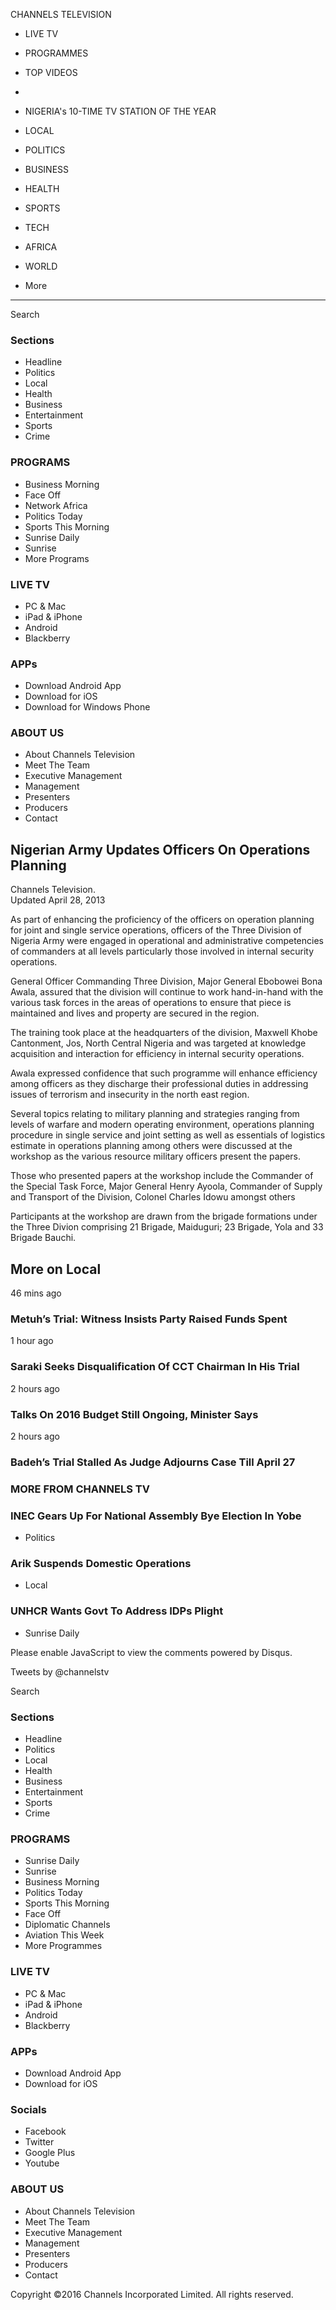CHANNELS TELEVISION

  * LIVE TV
  * PROGRAMMES
  * TOP VIDEOS
  * 


  * NIGERIA's 10-TIME TV STATION OF THE YEAR



  * LOCAL
  * POLITICS
  * BUSINESS
  * HEALTH
  * SPORTS
  * TECH
  * AFRICA
  * WORLD
  * More 



  *   *   *   *   *   * 


Search

### Sections

  * Headline
  * Politics
  * Local
  * Health
  * Business
  * Entertainment
  * Sports
  * Crime



### PROGRAMS

  * Business Morning
  * Face Off
  * Network Africa
  * Politics Today
  * Sports This Morning
  * Sunrise Daily
  * Sunrise
  * More Programs



### LIVE TV

  * PC & Mac
  * iPad & iPhone
  * Android
  * Blackberry



### APPs

  * Download Android App
  * Download for iOS
  * Download for Windows Phone



### ABOUT US

  * About Channels Television
  * Meet The Team
  * Executive Management
  * Management
  * Presenters
  * Producers
  * Contact



## Nigerian Army Updates Officers On Operations Planning

Channels Television.   
Updated April 28, 2013 

As part of enhancing the proficiency of the officers on operation planning for joint and single service operations, officers of the Three Division of Nigeria Army were engaged in operational and administrative competencies of commanders at all levels particularly those involved in internal security operations.

General Officer Commanding Three Division, Major General Ebobowei Bona Awala, assured that the division will continue to work hand-in-hand with the various task forces in the areas of operations to ensure that piece is maintained and lives and property are secured in the region.

The training took place at the headquarters of the division, Maxwell Khobe Cantonment, Jos, North Central Nigeria and was targeted at knowledge acquisition and interaction for efficiency in internal security operations.

Awala expressed confidence that such programme will enhance efficiency among officers as they discharge their professional duties in addressing issues of terrorism and insecurity in the north east region.

Several topics relating to military planning and strategies ranging from levels of warfare and modern operating environment, operations planning procedure in single service and joint setting as well as essentials of logistics estimate in operations planning among others were discussed at the workshop as the various resource military officers present the papers.

Those who presented papers at the workshop include the Commander of the Special Task Force, Major General Henry Ayoola, Commander of Supply and Transport of the Division, Colonel Charles Idowu amongst others

Participants at the workshop are drawn from the brigade formations under the Three Divion comprising 21 Brigade, Maiduguri; 23 Brigade, Yola and 33 Brigade Bauchi.

  


## More on Local

46 mins ago 

### Metuh’s Trial: Witness Insists Party Raised Funds Spent

1 hour ago 

### Saraki Seeks Disqualification Of CCT Chairman In His Trial

2 hours ago 

### Talks On 2016 Budget Still Ongoing, Minister Says

2 hours ago 

### Badeh’s Trial Stalled As Judge Adjourns Case Till April 27

### MORE FROM CHANNELS TV

### INEC Gears Up For National Assembly Bye Election In Yobe

  * Politics



### Arik Suspends Domestic Operations

  * Local



### UNHCR Wants Govt To Address IDPs Plight

  * Sunrise Daily



  
  


  
  


Please enable JavaScript to view the comments powered by Disqus.

  


  


Tweets by @channelstv

  


  
Search   


  


### Sections

  * Headline
  * Politics
  * Local
  * Health
  * Business
  * Entertainment
  * Sports
  * Crime



### PROGRAMS

  * Sunrise Daily
  * Sunrise
  * Business Morning
  * Politics Today
  * Sports This Morning
  * Face Off
  * Diplomatic Channels
  * Aviation This Week
  * More Programmes



### LIVE TV

  * PC & Mac
  * iPad & iPhone
  * Android
  * Blackberry



### APPs

  * Download Android App
  * Download for iOS



### Socials

  * Facebook
  * Twitter
  * Google Plus
  * Youtube



### ABOUT US

  * About Channels Television
  * Meet The Team
  * Executive Management
  * Management
  * Presenters
  * Producers
  * Contact



Copyright ©2016 Channels Incorporated Limited. All rights reserved.
